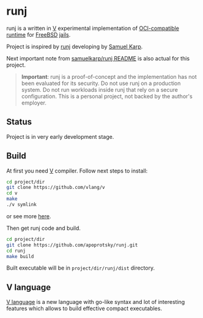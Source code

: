 # runj

runj is a written in [V](https://vlang.io) experimental implementation of [OCI-compatible runtime](https://github.com/opencontainers/runtime-spec) for [FreeBSD](https://www.freebsd.org/) [jails](https://docs.freebsd.org/en/books/handbook/jails).

Project is inspired by [runj](https://github.com/samuelkarp/runj) developing by [Samuel Karp](https://github.com/samuelkarp).

Next important note from [samuelkarp/runj README](https://github.com/samuelkarp/runj/blob/main/README.md) is also actual for this project.

> **Important**:
> runj is a proof-of-concept and the implementation has not been evaluated for its security.
> Do not use runj on a production system.
> Do not run workloads inside runj that rely on a secure configuration.
> This is a personal project, not backed by the author's employer.

## Status

Project is in very early development stage.

## Build

At first you need [V](https://vlang.io) compiler. Follow next steps to install:
```sh
cd project/dir
git clone https://github.com/vlang/v
cd v
make
./v symlink
```
or see more [here](https://github.com/vlang/v#installing-v-from-source).

Then get runj code and build.
```sh
cd project/dir
git clone https://github.com/apoprotsky/runj.git
cd runj
make build
```
Built executable will be in `project/dir/runj/dist` directory.

## V language

[V language](https://vlang.io) is a new language with go-like syntax and lot of interesting features which allows to build effective compact executables.
